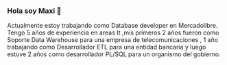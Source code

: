 ### Hola soy Maxi 👋
Actualmente estoy trabajando como Database developer en Mercadolibre.
Tengo 5 años de experiencia en areas It ,mis primeros 2 años fueron como Soporte Data Warehouse para una empresa de telecomunicaciones , 1 año trabajando como Desarrollador ETL para una entidad bancaria y luego estuve 2 años como desarrollador PL/SQL para un organismo del gobierno. 


<!--
**Maxi-Nu/Maxi-Nu** is a ✨ _special_ ✨ repository because its `README.md` (this file) appears on your GitHub profile.

Here are some ideas to get you started:

- 🔭 I’m currently working on ...
- 🌱 I’m currently learning ...
- 👯 I’m looking to collaborate on ...
- 🤔 I’m looking for help with ...
- 💬 Ask me about ...
- 📫 How to reach me: ...
- 😄 Pronouns: ...
- ⚡ Fun fact: ...
-->
